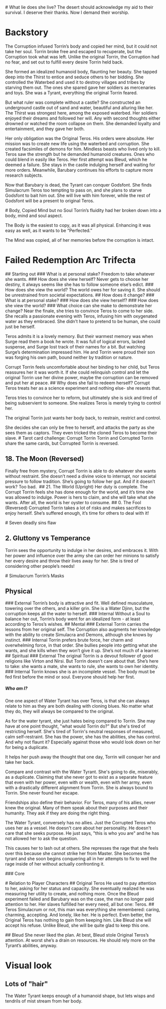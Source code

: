 #​ What lie does she live?
The desert should acknowledge my aid to their survival.
I deserve their thanks. Now I demand their worship.
# Backstory
The Corruption infused Torrin’s body and copied her mind, but it could not take her soul. Torrin broke free and escaped to recuperate, but the Corruption took what was left. Unlike the original Torrin, the Corruption had no fear, and set out to fulfill every desire Torrin held back.

She formed an idealized humanoid body, flaunting her beauty. She tapped deep into the Thirst to entice and seduce others to her bidding. She controlled the Waterbed and used it to destroy villages and tribes by starving them out. The ones she spared gave her soldiers as mercenaries and toys. She was a Tyrant, everything the original Torrin feared.

But what ruler was complete without a castle? She constructed an underground castle out of sand and water, beautiful and alluring like her. The Thirst was strongest here, among the exposed waterbed. Her soldiers enjoyed their dreams and followed her will. Any with second thoughts either drowned or watched the room collapse on them. She demanded loyalty and entertainment, and they gave her both.

Her only obligation was the Original Teros. His orders were absolute. Her mission was to create new life using the waterbed and corruption. She created facsimiles of demons for him. Mindless beasts who lived only to kill. Teros saw the strength but he demanded humanoid creatures. Ones who could blend in easily like Teros. Her first attempt was Bleud, which he deemed a failure. She stays in the castle indulging herself and waiting for more orders. Meanwhile, Barubary continues his efforts to capture more research subjects.

Now that Barubary is dead, the Tyrant can conquer Godsfont. She finds Simulacrum Teros too tempting to pass on, and she plans to starve Godsfont to bait him out. She will live with him forever, while the rest of Godsfont will be a present to original Teros.

#​ Body, Copied Mind but no Soul
Torrin’s fluidity had her broken down into a body, mind and soul aspect.

The Body is the easiest to copy, as it was all physical. Enhancing it was easy as well, as it wants to be “Perfected.”

The Mind was copied, all of her memories before the corruption is intact.

# Failed Redemption Arc Trifecta
##​ Starting out
###​ What is at personal stake?
Freedom to take whatever she wants.
###​ How does she view herself?
Never gets to choose her destiny, it always seems like she has to follow someone else’s edict.
###​ How does she view the world?
The world owes her for saving it.
She should be unrestrained from societal expectations.
##​ How does it change?
###​ What is at personal stake?
###​ How does she view herself?
###​ How does she view the world?
###​ What choice can she make to demonstrate her change?
Near the finale, she tries to convince Teros to come to her side. She recalls a passionate evening with Teros, infusing him with oxygenated water as they embraced. She didn’t have to pretend to be human, she could just be herself.

Teros admits it is a lovely memory. But their warmest memory was when Surge read them a book he wrote. It was full of logical errors, lacked suspense, and Surge lost track of their names for a bit. But watching Surge’s determination impressed him. He and Torrin were proud their son was forging his own path, bound neither by tradition or nature.

Corrupt Torrin feels uncomfortable about her binding to her child, but Teros reassures her it was worth it. If she could relinquish control and let the original Torrin use her divine power, maybe the corruption can be removed and put her at peace.
##​ Why does she fail to redeem herself?
Corrupt Teros treats her as a science experiment and nothing else- she resents that.

Teros tries to convince her to reform, but ultimately she is sick and tired of being subservient to someone. She realizes Teros is merely trying to control her.

The original Torrin just wants her body back, to restrain, restrict and control.

She decides she can only be free to herself, and attacks the party as she sees them as captors. They even tricked the cloned Teros to become their slave.
#​ Tarot card challenge: Corrupt Torrin
Torrin and Corrupted Torrin share the same cards, but Corrupted Torrin is reversed.
## 18. The Moon (Reversed)
Finally free from mystery, Corrupt Torrin is able to do whatever she wants without restraint. She doesn’t need a divine voice to interrupt, nor societal pressure to follow tradition. She’s going to follow her gut. And if it doesn’t work? Too bad. 
##​ 21. The World (Upright)
Her duty is complete. The Corrupt Torrin feels she has done enough for the world, and it’s time she was allowed to indulge. Power is hers to claim, and she will take what she wants. After all, the world is her oyster to consume.
##​ 0. The Fool (Reversed)
Corrupted Torrin takes a lot of risks and makes sacrifices to enjoy herself. She’s suffered enough, it’s time for others to deal with it!

#​ Seven deadly sins flaw
## 2. Gluttony vs Temperance
Torrin sees the opportunity to indulge in her desires, and embraces it. With her power and influence over the army she can order her minions to satisfy her every desire and throw their lives away for her. She is tired of considering other people’s needs!

#​ Simulacrum Torrin’s Masks
## Physical
###​ External
Torrin’s body is attractive and fit. Well defined musculature, towering over the others, and a killer grin. She is a Water Djinn, but the corruption keeps all the water to herself.
###​ Internal
Without a Soul to balance her out, Torrin’s body went for an idealized form - at least according to Teros’s wishes.
##​ Mental
​### External
Torrin carries the lessons from her original self. The Corruption also augments her knowledge with the ability to create Simulacra and Demons, although she knows by instinct.
###​ Internal
Torrin prefers brute force, her charm and overwhelming force, in that order. She bullies people into getting what she wants, and she kills when they won’t give it up. She’s not much of a learner.
##​ Spiritual
###​ External
The original Torrin is a devout follower of good religions like Virton and Nirsi. But Torrin doesn’t care about that. She’s here to take: she wants a mate, she wants to rule, she wants to own her identity.
###​ Internal
Torrin knows she is an incomplete vessel. The body must be fed first before the mind or soul. Everyone should help her first.

##### Who am I?
One one aspect of Water Tyrant has over Teros, is that she can always relate to him as they are both dealing with cloning blues. No matter what they do, they will always be compared to the original.

As for the water tyrant, she just hates being compared to Torrin. She may have at one point thought, "what would Torrin do?" But she's tired of restricting herself. She's tired of Torrin's neutral responses of measured, calm self-restraint. She has the power, she has the abilities, she has control. And why not flaunt it? Especially against those who would look down on her for being a duplicate.

It helps her push away the thought that one day, Torrin will conquer her and take her back.

Compare and contrast with the Water Tyrant. She's going to die, miserably, as a duplicate. Claiming that she never got to exist as a separate feature that even with her power, even with or wealth, even with her army, even with a drastically different alignment from Torrin. She is always bound to Torrin. She never found her escape.

Friendships also define their behavior. For Teros, many of his allies, never knew the original. Many of them speak about their purposes and their humanity. They ask if they are doing the right thing.

The Water Tyrant, conversely has no allies. Just the Corrupted Teros who uses her as a vessel. He doesn't care about her personality. He doesn't care that she seeks purpose. He just says, "this is who you are" and he has not allowed her to ask the question.

This causes her to lash out at others. She represses the rage that she feels over this because she cannot strike her from Master. She becomes the tyrant and she soon begins conquering all in her attempts to fix to well the rage inside of her without actually confronting it.

###​ Core

#​ Relation to Player Characters
##​ Original Teros
He used to pay attention to her, asking for her status and capacity. She eventually realized he was measuring her utility to create, and nothing more. Once the Bleud experiment failed and Barubary was on the case, the man no longer paid attention to her. Her slaves fulfilled her every need, all but one: Teros.
##​ Teros
Simulacrum or not, this man was everything she remembered: caring, charming, accepting. And lonely, like her. He is perfect. Even better, the Original Teros has nothing to gain from keeping him. Like Bleud she will accept his refuse. Unlike Bleud, she will be quite glad to keep this one.

##​ Bleud
She never liked the plan. At best, Bleud stole Original Teros’s attention. At worst she’s a drain on resources. He should rely more on the Tyrant’s abilities, anyway. 

# Visual look
## Lots of "hair"
The Water Tyrant keeps enough of a humanoid shape, but lets wisps and tendrils of mist stream from her body.